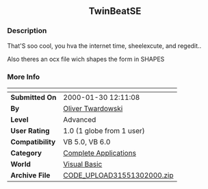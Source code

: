 ﻿<div align="center">

## TwinBeatSE


</div>

### Description

That'S soo cool, you hva the internet time, sheelexcute, and regedit..

Also theres an ocx file wich shapes the form in SHAPES
 
### More Info
 


<span>             |<span>
---                |---
**Submitted On**   |2000-01-30 12:11:08
**By**             |[Oliver Twardowski](https://github.com/Planet-Source-Code/PSCIndex/blob/master/ByAuthor/oliver-twardowski.md)
**Level**          |Advanced
**User Rating**    |1.0 (1 globe from 1 user)
**Compatibility**  |VB 5\.0, VB 6\.0
**Category**       |[Complete Applications](https://github.com/Planet-Source-Code/PSCIndex/blob/master/ByCategory/complete-applications__1-27.md)
**World**          |[Visual Basic](https://github.com/Planet-Source-Code/PSCIndex/blob/master/ByWorld/visual-basic.md)
**Archive File**   |[CODE\_UPLOAD31551302000\.zip](https://github.com/Planet-Source-Code/oliver-twardowski-twinbeatse__1-5783/archive/master.zip)








